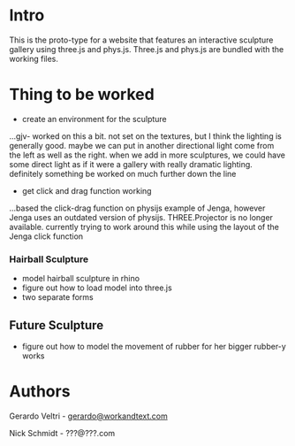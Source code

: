 # Intro

This is the proto-type for a website that features an interactive sculpture gallery using three.js and phys.js. Three.js and phys.js are bundled with the working files.

# Thing to be worked

- create an environment for the sculpture

...gjv- worked on this a bit. not set on the textures, but I think the lighting is generally good. maybe we can put in another directional light come from the left as well as the right. when we add in more sculptures, we could have some direct light as if it were a gallery with really dramatic lighting. definitely something be worked on much further down the line

- get click and drag function working

...based the click-drag function on physijs example of Jenga, however Jenga uses an outdated version of physijs. THREE.Projector is no longer available. currently trying to work around this while using the layout of the Jenga click function



### Hairball Sculpture

- model hairball sculpture in rhino
- figure out how to load model into three.js
- two separate forms

## Future Sculpture

- figure out how to model the movement of rubber for her bigger rubber-y works

# Authors

Gerardo Veltri - gerardo@workandtext.com

Nick Schmidt - ???@???.com